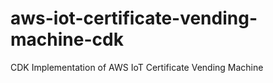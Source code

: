 # aws-iot-certificate-vending-machine-cdk
CDK Implementation of AWS IoT Certificate Vending Machine
